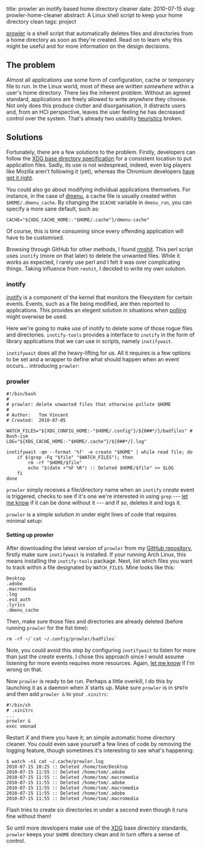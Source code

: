 title: prowler an inotify based home directory cleaner
date: 2010-07-15
slug: prowler-home-cleaner
abstract: A Linux shell script to keep your home directory clean
tags: project

[prowler][] is a shell script that automatically deletes files and directories
from a home directory as soon as they're created. Read on to learn why this
might be useful and for more information on the design decisions.

The problem
-----------

Almost all applications use some form of configuration, cache or temporary file
to run. In the Linux world, most of these are written *somewhere* within a
user's home directory. There lies the inherent problem. Without an agreed
standard, applications are freely allowed to write *anywhere* they choose. Not
only does this produce clutter and disorganisation, it distracts users and, from
an HCI perspective, leaves the user feeling he has decreased control over the
system. That's already two usability [heuristics][] broken.

Solutions
---------

Fortunately, there are a few solutions to the problem. Firstly, developers can
follow the [XDG base directory specification][XDG] for a consistent location to
put application files. Sadly, its use is not widespread, indeed, even big
players like Mozilla aren't following it (yet), whereas the Chromium developers
[have got it right][chromium].

You could also go about modifying individual applications themselves. For
instance, in the case of [dmenu][], a cache file is usually created within
`$HOME/.dmenu_cache`. By changing the `$CACHE` variable in `dmenu_run`, you can
specify a more sane default, such as:

    CACHE="${XDG_CACHE_HOME:-"$HOME/.cache"}/dmenu-cache"

Of course, this is time consuming since every offending application will have to
be customised.

Browsing through GitHub for other methods, I found [rmshit][]. This perl script
uses `inotify` (more on that later) to delete the unwanted files. While it works
as expected, I rarely use perl and I felt it was over complicating things.
Taking influence from `rmshit`, I decided to write my own solution.

### inotify

[inotify][] is a component of the kernel that monitors the filesystem for
certain events. Events, such as a file being modified, are then reported to
applications. This provides an elegent solution in situations when [polling][]
might overwise be used.

Here we're going to make use of inotify to delete some of those rogue files and
directories. `inotify-tools` provides a interface to `inotify` in the form of
library applications that we can use in scripts, namely `inotifywait`.

`inotifywait` does all the heavy-lifting for us. All it requires is a few
options to be set and a wrapper to define what should happen when an event
occurs... introducing `prowler`:

### prowler

    #!/bin/bash
    #
    # prowler: delete unwanted files that otherwise pollute $HOME
    #
    # Author:   Tom Vincent
    # Created:  2010-07-05

    WATCH_FILES="${XDG_CONFIG_HOME:-"$HOME/.config"}/${0##*/}/badfiles" # Bash-ism
    LOG="${XDG_CACHE_HOME:-"$HOME/.cache"}/${0##*/}.log"

    inotifywait -qm --format '%f' -e create "$HOME" | while read file; do
        if $(grep -Fq "$file" "$WATCH_FILES"); then
            rm -rf "$HOME/$file"
            echo "$(date +"%F %R") :: Deleted $HOME/$file" >> $LOG
        fi
    done

`prowler` simply receives a file/directory name when an `inotify` *create* event
is triggered, checks to see if it's one we're interested in using `grep` --- [let
me know][issues] if it can be done without it --- and if so, deletes it and logs
it.

`prowler` is a simple solution in under eight lines of code that requires
minimal setup:

#### Setting up prowler

After downloading the latest version of `prowler` from my [GitHub
repository][prowler], firstly make sure `inotifywait` is installed. If your
running Arch Linux, this means installing the `inotify-tools` package. Next,
list which files you want to track within a file designated by `WATCH_FILES`.
Mine looks like this:

    Desktop
    .adobe
    .macromedia
    .log
    .esd_auth
    .lyrics
    .dmenu_cache

Then, make sure those files and directories are already deleted (before running
`prowler` for the fist time):

    rm -rf ~/`cat ~/.config/prowler/badfiles`

Note, you could avoid this step by configuring `inotifywait` to listen for more
than just the *create* events. I chose this approach since I would assume
listening for more events requires more resources. Again, [let me know][issues]
if I'm wrong on that.

Now `prowler` is ready to be run. Perhaps a little overkill, I do this by
launching it as a daemon when *X* starts up. Make sure `prowler` is in `$PATH`
and then add `prowler &` to your `.xinitrc`:

    #!/bin/sh
    # .xinitrc
    ...
    prowler &
    exec xmonad

Restart *X* and there you have it; an simple automatic home directory cleaner.
You could even save yourself a few lines of code by removing the logging
feature, though sometimes it's interesting to see what's happening:

    $ watch -n1 cat ~/.cache/prowler.log
    2010-07-15 10:25 :: Deleted /home/tom/Desktop
    2010-07-15 11:55 :: Deleted /home/tom/.adobe
    2010-07-15 11:55 :: Deleted /home/tom/.macromedia
    2010-07-15 11:55 :: Deleted /home/tom/.adobe
    2010-07-15 11:55 :: Deleted /home/tom/.macromedia
    2010-07-15 11:55 :: Deleted /home/tom/.adobe
    2010-07-15 11:55 :: Deleted /home/tom/.macromedia

Flash tries to create six directories in under a second even though it runs fine
without them!

So until more developers make use of the [XDG][] base directory standards,
`prowler` keeps your `$HOME` directory clean and in turn offers a sense of
control. 

  [inotify]: http://en.wikipedia.org/wiki/Inotify "Wikipedia entry on inotify"
  [polling]: http://en.wikipedia.org/wiki/Polling_(computer_science) "Wikipedia entry on polling"
  [issues]: http://github.com/tlvince/bin/issues "GitHub issue tracker"
  [heuristics]: http://www.useit.com/papers/heuristic/heuristic_list.html "Nielsen's 10 usability heuristics"
  [XDG]: http://standards.freedesktop.org/basedir-spec/basedir-spec-latest.html "XDG base directory specification"
  [chromium]: http://www.chromium.org/developers/linux-technical-faq "Chromium Linux Technical FAQ"
  [dmenu]: http://tools.suckless.org/dmenu/ "dmenu homepage"
  [rmshit]: http://github.com/trapd00r/rmshit "rmshit GitHub repository"
  [prowler]: https://github.com/tlvince/prowler "Prowler repository on GitHub"
